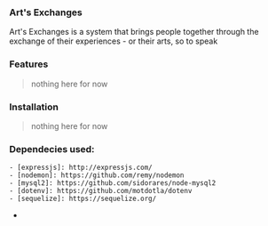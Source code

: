 ### Art's Exchanges

Art's Exchanges is a system that brings people together through the exchange of their experiences - or their arts, so to speak

### Features
> nothing here for now
### Installation
> nothing here for now

### Dependecies used:

```ssh 
- [expressjs]: http://expressjs.com/
- [nodemon]: https://github.com/remy/nodemon
- [mysql2]: https://github.com/sidorares/node-mysql2
- [dotenv]: https://github.com/motdotla/dotenv
- [sequelize]: https://sequelize.org/
```
- 
